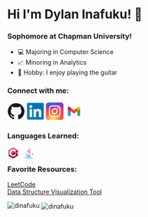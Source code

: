 # Hi I'm Dylan Inafuku! 👋 

### Sophomore at Chapman University!

- 💻 Majoring in Computer Science
- 📈 Minoring in Analytics
- 🎵 Hobby: I enjoy playing the guitar

### Connect with me:

[<img src='https://github.com/devicons/devicon/blob/master/icons/github/github-original.svg' alt='github' height='40'>](https://github.com/dinafuku)
[<img src='https://github.com/devicons/devicon/blob/master/icons/linkedin/linkedin-original.svg' alt='linkedin' height='40'>](www.linkedin.com/in/dylan-inafuku/)
[<img src='https://github.com/edent/SuperTinyIcons/blob/master/images/svg/instagram.svg' alt='instagram' height='40'>](https://www.instagram.com/dylan_inafuku)
[<img src='https://github.com/edent/SuperTinyIcons/blob/master/images/svg/gmail.svg' alt='gmail' height='40'>](mailto:dinafuku808@gmail.com)

### Languages Learned:

[<img align="left" alt="cplusplus" width="26px" src="https://github.com/devicons/devicon/blob/master/icons/cplusplus/cplusplus-original.svg" style="padding-right:10px;" />]()
[<img align="left" alt="java" width="26px" src="https://github.com/devicons/devicon/blob/master/icons/java/java-original.svg" style="padding-right:10px;" />]()

<br>

### Favorite Resources:

<a href="https://leetcode.com/" target="_blank">LeetCode</a><br>
<a href="https://www.cs.usfca.edu/~galles/visualization/Algorithms.html" target="_blank">Data Structure Visualization Tool</a>

<p><img align="left" src="https://github-readme-stats.vercel.app/api/top-langs?username=dinafuku&show_icons=true&locale=en&layout=compact" alt="dinafuku" /></p>

<p>&nbsp;<img align="center" src="https://github-readme-stats.vercel.app/api?username=dinafuku&show_icons=true&locale=en" alt="dinafuku" /></p>